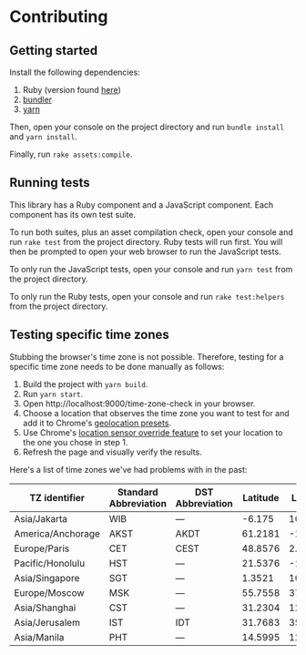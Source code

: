 # Contributing
## Getting started
Install the following dependencies:

1. Ruby (version found [here](./.ruby-version))
2. [bundler](https://bundler.io/)
3. [yarn](https://yarnpkg.com/)

Then, open your console on the project directory and run `bundle install` and `yarn install`.

Finally, run `rake assets:compile`.

## Running tests
This library has a Ruby component and a JavaScript component. Each component has its own test suite.

To run both suites, plus an asset compilation check, open your console and run `rake test` from the project directory. Ruby tests will run first. You will then be prompted to open your web browser to run the JavaScript tests.

To only run the JavaScript tests, open your console and run `yarn test` from the project directory.

To only run the Ruby tests, open your console and run `rake test:helpers` from the project directory.

## Testing specific time zones
Stubbing the browser's time zone is not possible. Therefore, testing for a specific time zone needs to be done manually as follows:

1. Build the project with `yarn build`.
2. Run `yarn start`.
3. Open http://localhost:9000/time-zone-check in your browser.
4. Choose a location that observes the time zone you want to test for and add it to Chrome's [geolocation presets](https://developer.chrome.com/docs/devtools/settings/locations/).
5. Use Chrome's [location sensor override feature](https://developer.chrome.com/docs/devtools/sensors/#open-sensors) to set your location to the one you chose in step 1.
6. Refresh the page and visually verify the results.

Here's a list of time zones we've had problems with in the past:

TZ identifier     | Standard Abbreviation | DST Abbreviation | Latitude | Longitude
----------------- | --------------------- | ---------------- | -------- | ---------
Asia/Jakarta      | WIB                   | —                | -6.175   | 106.8275
America/Anchorage | AKST                  | AKDT             | 61.2181  | -149.9003
Europe/Paris      | CET                   | CEST             | 48.8576  | 2.3470
Pacific/Honolulu  | HST                   | —                | 21.5376  | -158.0023
Asia/Singapore    | SGT                   | —                | 1.3521   | 103.8198
Europe/Moscow     | MSK                   | —                | 55.7558  | 37.6173
Asia/Shanghai     | CST                   | —                | 31.2304  | 121.4737
Asia/Jerusalem    | IST                   | IDT              | 31.7683  | 35.2137
Asia/Manila       | PHT                   | —                | 14.5995  | 120.9842
